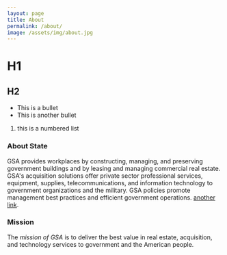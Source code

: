```yaml
---
layout: page
title: About
permalink: /about/
image: /assets/img/about.jpg
---
```


# H1

## H2

* This is a bullet
* This is another bullet

1. this is a numbered list

### About State

GSA provides workplaces by constructing, managing, and preserving government buildings and by leasing and managing commercial real estate. GSA's acquisition solutions offer private sector professional services, equipment, supplies, telecommunications, and information technology to government organizations and the military. GSA policies promote management best practices and efficient government operations. [another link](anotherlink.com).

### Mission

The _mission of GSA_ is to deliver the best value in real estate, acquisition, and technology services to government and the American people.
